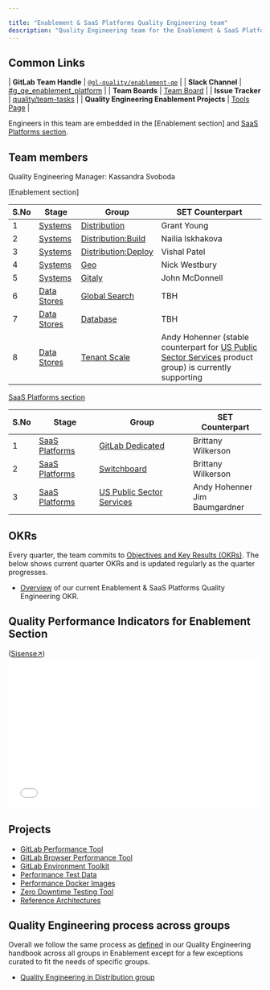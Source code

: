 ```yaml
---

title: "Enablement & SaaS Platforms Quality Engineering team"
description: "Quality Engineering team for the Enablement & SaaS Platforms  Sections"
---
```








## Common Links

| **GitLab Team Handle** | [`@gl-quality/enablement-qe`](https://gitlab.com/gl-quality/enablement-qe) |
| **Slack Channel** | [#g_qe_enablement_platform](https://gitlab.slack.com/archives/CTP7N0PM4) |
| **Team Boards** | [Team Board](https://gitlab.com/groups/gitlab-org/-/boards/978354) |
| **Issue Tracker** | [quality/team-tasks](https://gitlab.com/gitlab-org/quality/team-tasks/issues/) |
| **Quality Engineering Enablement Projects** | [Tools Page](https://about.gitlab.com/handbook/engineering/infrastructure/test-platform/self-managed-excellence/) |

Engineers in this team are embedded in the [Enablement section] and [SaaS Platforms section].

## Team members

Quality Engineering Manager: Kassandra Svoboda

[Enablement section]

| S.No 	| Stage       	| Group                     | SET Counterpart                                                        |
|------	|---------------|---------------------------|------------------------------------------------------------------------|
| 1    	| [Systems]     | [Distribution]            | Grant Young                                     |
| 2    	| [Systems]     | [Distribution:Build]    | Nailia Iskhakova                                 |
| 3    	| [Systems]     | [Distribution:Deploy]   | Vishal Patel                                     |
| 4   	| [Systems]     | [Geo]                     | Nick Westbury                                                        	 |
| 5   	| [Systems]     | [Gitaly]                  | John McDonnell                                                         |
| 6   	| [Data Stores] | [Global Search]           | TBH                                                           |
| 7  	| [Data Stores] | [Database]                | TBH                                                                    |
| 8   	| [Data Stores] | [Tenant Scale]                    | Andy Hohenner (stable counterpart for [US Public Sector Services] product group) is currently supporting                                                                    |

[SaaS Platforms section]

| S.No 	| Stage           	| Group                          | SET Counterpart                                                         |
|------	|-------------------|--------------------------------|-------------------------------------------------------------------------|
| 1    	| [SaaS Platforms]  | [GitLab Dedicated]             | Brittany Wilkerson                                                                     |
| 2    	| [SaaS Platforms]  | [Switchboard]                  | Brittany Wilkerson                                                                     |
| 3    	| [SaaS Platforms]  | [US Public Sector Services]    | Andy Hohenner <br/> Jim Baumgardner                                                                      |

## OKRs

Every quarter, the team commits to [Objectives and Key Results (OKRs)](/company/okrs/). The below shows current quarter OKRs and is updated regularly as the quarter progresses.

- [Overview](https://gitlab.com/gitlab-com/gitlab-OKRs/-/work_items/3773) of our current Enablement & SaaS Platforms Quality Engineering OKR.

## Quality Performance Indicators for Enablement Section

(<a href="https://app.periscopedata.com/app/gitlab/736012/Quality-Embedded-Dashboard" target="_blank">Sisense↗</a>)
<embed width="100%" height="300" src="<%= signed_periscope_url({ dashboard: 736012, embed: 'v2', filters: [{name: 'Development_Section' , value: 'enablement' }]}) %>">

## Projects

* [GitLab Performance Tool]
* [GitLab Browser Performance Tool]
* [GitLab Environment Toolkit]
* [Performance Test Data]
* [Performance Docker Images]
* [Zero Downtime Testing Tool]
* [Reference Architectures]

## Quality Engineering process across groups

Overall we follow the same process as [defined](https://about.gitlab.com/handbook/engineering/infrastructure/test-platform/#how-we-work) in our Quality Engineering handbook across all groups in Enablement
except for a few exceptions curated to fit the needs of specific groups.

- [Quality Engineering in Distribution group](/handbook/engineering/infrastructure/test-platform/enablement-saas-platforms-qe-team/distribution/index.html)

[Core Platform section]: /handbook/product/categories/#core-platform-section
[Systems]: /handbook/product/categories/#systems-stage
[Data Stores]: /handbook/product/categories/#data-stores-stage
[Distribution]: /handbook/product/categories/#distributionbuild-group
[Distribution:Build]: /handbook/product/categories/#distributionbuild-group
[Distribution:Deploy]: /handbook/product/categories/#distributiondeploy-group
[Geo]: /handbook/product/categories/#geo-group
[Gitaly]: /handbook/product/categories/#gitalycluster-group
[Application Performance]: /handbook/product/categories/#application-performance-group
[Global Search]: /handbook/product/categories/#global-search-group
[Database]: /handbook/product/categories/#database-group
[Tenant Scale]: /handbook/product/categories/#tenant-scale-group
[SaaS Platforms section]: /handbook/product/categories/#saas-platforms-section
[SaaS Platforms]: /handbook/product/categories/#saas-platforms-stage
[Delivery]: /handbook/product/categories/#delivery-group
[Scalability]: /handbook/product/categories/#scalability-group
[GitLab Dedicated]: /handbook/product/categories/#gitlab-dedicated-group
[Switchboard]: /handbook/product/categories/#switchboard-group
[US Public Sector Services]: /handbook/product/categories/#us-public-sector-services-group
[GitLab Performance Tool]: https://gitlab.com/gitlab-org/quality/performance
[GitLab Browser Performance Tool]: https://gitlab.com/gitlab-org/quality/performance-sitespeed
[GitLab Environment Toolkit]: https://gitlab.com/gitlab-org/gitlab-environment-toolkit
[Performance Test Data]: https://gitlab.com/gitlab-org/quality/performance-data
[Performance Docker Images]: https://gitlab.com/gitlab-org/quality/performance-images
[Zero Downtime Testing Tool]: https://gitlab.com/gitlab-org/quality/zero-downtime-testing-tool
[Reference Architectures]: https://gitlab.com/gitlab-org/quality/reference-architectures

